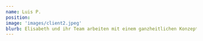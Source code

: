 ```yaml
---
name: Luis P.
position: 
image: 'images/client2.jpeg'
blurb: Elisabeth und ihr Team arbeiten mit einem ganzheitlichen Konzept, das nicht nur den Körper betrachtet, sondern auch Geist und Seele berücksichtigt. Ihre Rückschlüsse auf den weiteren Therapieverlauf basieren auf Messungen mit live-Auswertung während der Behandlung. Die Auswertung wird mit den Patienten besprochen, wodurch das Verständnis und Vertrauen noch verstärkt wird. Sie und ihr Team nehmen sich sehr viel Zeit  und analysieren jeden Fall im Team, in dem gemeinsam nach Lösungen gesucht wird. Man fühlt sich sehr gut aufgehoben und beraten. Auch den Fortschritt nach der Behandlung ist direkt spürbar.  Man lernt auf den eigenen Körper und dessen Signale bewusst zu hören, was heutzutage leider zu oft vernachlässigt wird. Die tiefgründigen Gespräche führen einen nicht nur zum Therapieerfolg sondern sind such horizont erweiternd und man lernt (v.a. in meinem Alter) was fürs Leben. Insgesamt kann ich diese Therapieform nur empfehlen. Man muss aber offen für Neues und Veränderung im Leben sein.
---
```

